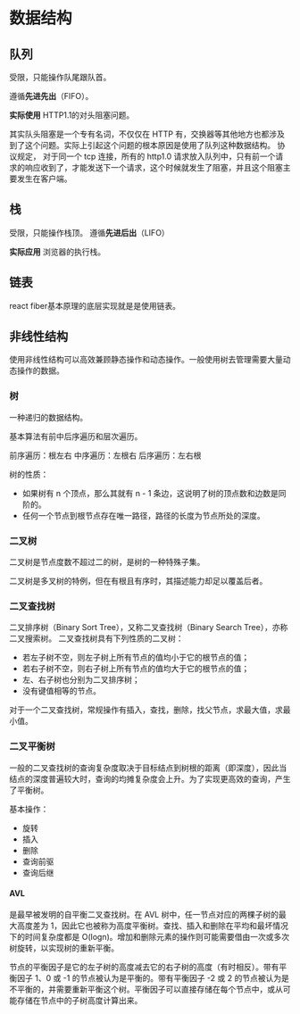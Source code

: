 # 数据结构

## 队列
受限，只能操作队尾跟队首。

遵循**先进先出**（FIFO）。

**实际使用**
HTTP1.1的对头阻塞问题。

其实队头阻塞是一个专有名词，不仅仅在 HTTP 有，交换器等其他地方也都涉及到了这个问题。实际上引起这个问题的根本原因是使用了队列这种数据结构。
协议规定， 对于同一个 tcp 连接，所有的 http1.0 请求放入队列中，只有前一个请求的响应收到了，才能发送下一个请求，这个时候就发生了阻塞，并且这个阻塞主要发生在客户端。

## 栈
受限，只能操作栈顶。
遵循**先进后出**（LIFO）

**实际应用**
浏览器的执行栈。

## 链表

react fiber基本原理的底层实现就是是使用链表。


## 非线性结构

使用非线性结构可以高效兼顾静态操作和动态操作。一般使用树去管理需要大量动态操作的数据。

### 树

一种递归的数据结构。

基本算法有前中后序遍历和层次遍历。

前序遍历：根左右
中序遍历：左根右
后序遍历：左右根

树的性质：
- 如果树有 n 个顶点，那么其就有 n - 1 条边，这说明了树的顶点数和边数是同阶的。
- 任何一个节点到根节点存在唯一路径，路径的长度为节点所处的深度。



### 二叉树

二叉树是节点度数不超过二的树，是树的一种特殊子集。

二叉树是多叉树的特例，但在有根且有序时，其描述能力却足以覆盖后者。


### 二叉查找树

二叉排序树（Binary Sort Tree），又称二叉查找树（Binary Search Tree），亦称二叉搜索树。
二叉查找树具有下列性质的二叉树：

- 若左子树不空，则左子树上所有节点的值均小于它的根节点的值；
- 若右子树不空，则右子树上所有节点的值均大于它的根节点的值；
- 左、右子树也分别为二叉排序树；
- 没有键值相等的节点。

对于一个二叉查找树，常规操作有插入，查找，删除，找父节点，求最大值，求最小值。

### 二叉平衡树

一般的二叉查找树的查询复杂度取决于目标结点到树根的距离（即深度），因此当结点的深度普遍较大时，查询的均摊复杂度会上升。为了实现更高效的查询，产生了平衡树。

基本操作：
- 旋转
- 插入
- 删除
- 查询前驱
- 查询后继


#### AVL
是最早被发明的自平衡二叉查找树。在 AVL 树中，任一节点对应的两棵子树的最大高度差为 1，因此它也被称为高度平衡树。查找、插入和删除在平均和最坏情况下的时间复杂度都是 O(logn)。增加和删除元素的操作则可能需要借由一次或多次树旋转，以实现树的重新平衡。

节点的平衡因子是它的左子树的高度减去它的右子树的高度（有时相反）。带有平衡因子 1、0 或 -1 的节点被认为是平衡的。带有平衡因子 -2 或 2 的节点被认为是不平衡的，并需要重新平衡这个树。平衡因子可以直接存储在每个节点中，或从可能存储在节点中的子树高度计算出来。